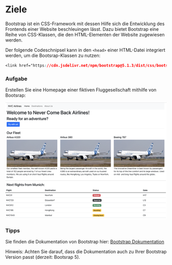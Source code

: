 # Ziele

Bootstrap ist ein CSS-Framework mit dessen Hilfe sich die Entwicklung des Frontends einer Website beschleuingen lässt. Dazu bietet Bootstrap eine Reihe von CSS-Klassen, die den HTML-Elementen der Website zugewiesen werden.

Der folgende Codeschnipsel kann in den ```<head>``` einer HTML-Datei integriert werden, um die Bootsrap-Klassen zu nutzen:

~~~css
<link href="https://cdn.jsdelivr.net/npm/bootstrap@5.1.3/dist/css/bootstrap.min.css" rel="stylesheet" integrity="sha384-1BmE4kWBq78iYhFldvKuhfTAU6auU8tT94WrHftjDbrCEXSU1oBoqyl2QvZ6jIW3" crossorigin="anonymous">
~~~

### Aufgabe

Erstellen Sie eine Homepage einer fiktiven Fluggesellschaft mithilfe von Bootsrap:


![img_1.png](img/airline.png)

### Tipps

Sie finden die Dokumentation von Bootstrap hier:
[Bootstrap Dokumentation](https://getbootstrap.com/docs/5.1/getting-started/introduction/)

Hinweis: Achten Sie darauf, dass die Dokumentation auch zu Ihrer Bootstrap Version passt (derzeit: Bootsrap 5).